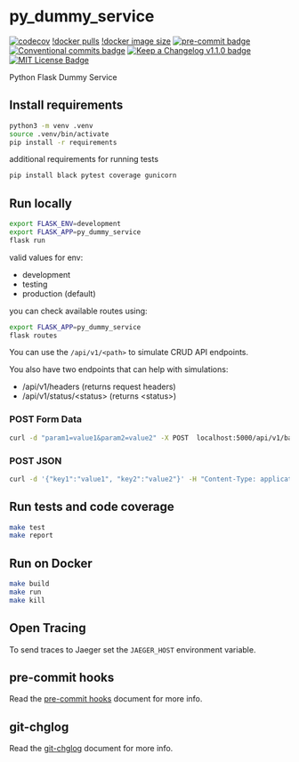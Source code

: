 # py_dummy_service

[![codecov](https://codecov.io/gh/bcochofel/py_dummy_service/branch/main/graph/badge.svg)](https://codecov.io/gh/bcochofel/py_dummy_service)
[!docker pulls](https://img.shields.io/docker/pulls/bcochofel/py-dummy-service)
[!docker image size](https://img.shields.io/docker/image-size/bcochofel/py-dummy-service)
[![pre-commit badge][pre-commit-badge]][pre-commit] [![Conventional commits badge][conventional-commits-badge]][conventional-commits] [![Keep a Changelog v1.1.0 badge][keep-a-changelog-badge]][keep-a-changelog] [![MIT License Badge][license-badge]][license]

Python Flask Dummy Service

## Install requirements

```bash
python3 -m venv .venv
source .venv/bin/activate
pip install -r requirements
```

additional requirements for running tests

```bash
pip install black pytest coverage gunicorn
```

## Run locally

```bash
export FLASK_ENV=development
export FLASK_APP=py_dummy_service
flask run
```

valid values for env:

* development
* testing
* production (default)

you can check available routes using:

```bash
export FLASK_APP=py_dummy_service
flask routes
```

You can use the ```/api/v1/<path>``` to simulate CRUD API endpoints.

You also have two endpoints that can help with simulations:

* /api/v1/headers (returns request headers)
* /api/v1/status/\<status\> (returns \<status\>)

### POST Form Data

```bash
curl -d "param1=value1&param2=value2" -X POST  localhost:5000/api/v1/backend
```

### POST JSON

```bash
curl -d '{"key1":"value1", "key2":"value2"}' -H "Content-Type: application/json" -X POST localhost:5000/api/v1/backend
```

## Run tests and code coverage

```bash
make test
make report
```

## Run on Docker

```bash
make build
make run
make kill
```

## Open Tracing

To send traces to Jaeger set the `JAEGER_HOST` environment variable.

## pre-commit hooks

Read the [pre-commit hooks](docs/pre-commit-hooks.md) document for more info.

## git-chglog

Read the [git-chglog](docs/git-chlog.md) document for more info.

[pre-commit]: https://github.com/pre-commit/pre-commit
[pre-commit-badge]: https://img.shields.io/badge/pre--commit-enabled-brightgreen?logo=pre-commit&logoColor=white
[conventional-commits-badge]: https://img.shields.io/badge/Conventional%20Commits-1.0.0-green.svg
[conventional-commits]: https://conventionalcommits.org
[keep-a-changelog-badge]: https://img.shields.io/badge/changelog-Keep%20a%20Changelog%20v1.1.0-%23E05735
[keep-a-changelog]: https://keepachangelog.com/en/1.0.0/
[license]: ./LICENSE
[license-badge]: https://img.shields.io/badge/license-MIT-green.svg
[changelog]: ./CHANGELOG.md
[changelog-badge]: https://img.shields.io/badge/changelog-Keep%20a%20Changelog%20v1.1.0-%23E05735
